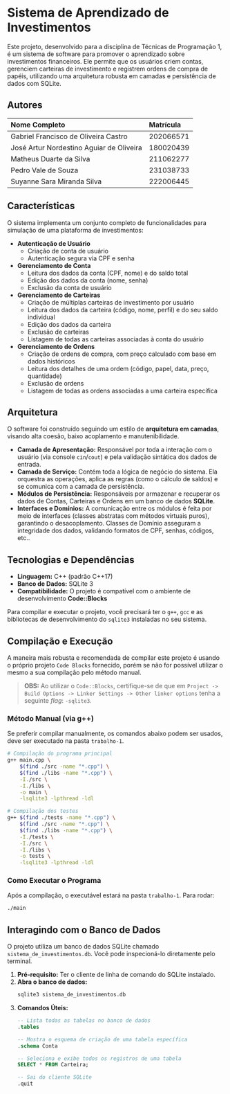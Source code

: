 # Sistema de Aprendizado de Investimentos

Este projeto, desenvolvido para a disciplina de Técnicas de Programação 1, é um sistema de software para promover o aprendizado sobre investimentos financeiros. 
Ele permite que os usuários criem contas, gerenciem carteiras de investimento e registrem ordens de compra de papéis,
 utilizando uma arquitetura robusta em camadas e persistência de dados com SQLite.

## Autores

| Nome Completo | Matrícula |
| :------------ | :-------- |
| Gabriel Francisco de Oliveira Castro | 202066571 |
| José Artur Nordestino Aguiar de Oliveira | 180020439 |
| Matheus Duarte da Silva | 211062277 |
| Pedro Vale de Souza | 231038733 |
| Suyanne Sara Miranda Silva | 222006445 |

## Características

O sistema implementa um conjunto completo de funcionalidades para simulação de uma plataforma de investimentos:

- **Autenticação de Usuário**
    - Criação de conta de usuário
    - Autenticação segura via CPF e senha
- **Gerenciamento de Conta**
    - Leitura dos dados da conta (CPF, nome) e do saldo total
    - Edição dos dados da conta (nome, senha)
    - Exclusão da conta de usuário
- **Gerenciamento de Carteiras**
    - Criação de múltiplas carteiras de investimento por usuário
    - Leitura dos dados da carteira (código, nome, perfil) e do seu saldo individual
    - Edição dos dados da carteira
    - Exclusão de carteiras
    - Listagem de todas as carteiras associadas à conta do usuário
- **Gerenciamento de Ordens**
    - Criação de ordens de compra, com preço calculado com base em dados históricos
    - Leitura dos detalhes de uma ordem (código, papel, data, preço, quantidade)
    - Exclusão de ordens
    - Listagem de todas as ordens associadas a uma carteira específica

## Arquitetura

O software foi construído seguindo um estilo de **arquitetura em camadas**, visando alta coesão, baixo acoplamento e manutenibilidade.
- **Camada de Apresentação:** Responsável por toda a interação com o usuário (via console `cin`/`cout`) e pela validação sintática dos dados de entrada.
- **Camada de Serviço:** Contém toda a lógica de negócio do sistema. Ela orquestra as operações, aplica as regras (como o cálculo de saldos) e se comunica com a camada de persistência.
- **Módulos de Persistência:** Responsáveis por armazenar e recuperar os dados de Contas, Carteiras e Ordens em um banco de dados **SQLite**.
- **Interfaces e Domínios:** A comunicação entre os módulos é feita por meio de interfaces (classes abstratas com métodos virtuais puros), garantindo o desacoplamento. Classes de Domínio asseguram a integridade dos dados, validando formatos de CPF, senhas, códigos, etc..

## Tecnologias e Dependências

  * **Linguagem:** C++ (padrão C++17)
  * **Banco de Dados:** SQLite 3
  * **Compatibilidade:** O projeto é compatível com o ambiente de desenvolvimento **Code::Blocks**

Para compilar e executar o projeto, você precisará ter o `g++`, `gcc` e as bibliotecas de desenvolvimento do `sqlite3` instaladas no seu sistema.

## Compilação e Execução

A maneira mais robusta e recomendada de compilar este projeto é usando o próprio projeto `Code Blocks` fornecido,
porém se não for possível utilizar o mesmo a sua compilação pelo método manual.

> **OBS:** Ao utilizar o `Code::Blocks`, certifique-se de que em `Project -> Build Options -> Linker Settings -> Other linker options` tenha a seguinte *flag*: `-sqlite3`.

### Método Manual (via g++)

Se preferir compilar manualmente, os comandos abaixo podem ser usados, deve ser executado na pasta `trabalho-1`.

```bash
# Compilação do programa principal
g++ main.cpp \
    $(find ./src -name "*.cpp") \
    $(find ./libs -name "*.cpp") \
    -I./src \
    -I./libs \
    -o main \
    -lsqlite3 -lpthread -ldl

# Compilação dos testes
g++ $(find ./tests -name "*.cpp") \
    $(find ./src -name "*.cpp") \
    $(find ./libs -name "*.cpp") \
    -I./tests \
    -I./src \
    -I./libs \
    -o tests \
    -lsqlite3 -lpthread -ldl
```

### Como Executar o Programa

Após a compilação, o executável estará na pasta `trabalho-1`. Para rodar:

```bash
./main
```

## Interagindo com o Banco de Dados

O projeto utiliza um banco de dados SQLite chamado `sistema_de_investimentos.db`. Você pode inspecioná-lo diretamente pelo terminal.

1.  **Pré-requisito:** Ter o cliente de linha de comando do SQLite instalado.
2.  **Abra o banco de dados:**
    ```sql
    sqlite3 sistema_de_investimentos.db
    ```
3.  **Comandos Úteis:**
    ```sql
    -- Lista todas as tabelas no banco de dados
    .tables

    -- Mostra o esquema de criação de uma tabela específica
    .schema Conta

    -- Seleciona e exibe todos os registros de uma tabela
    SELECT * FROM Carteira;

    -- Sai do cliente SQLite
    .quit
    ```